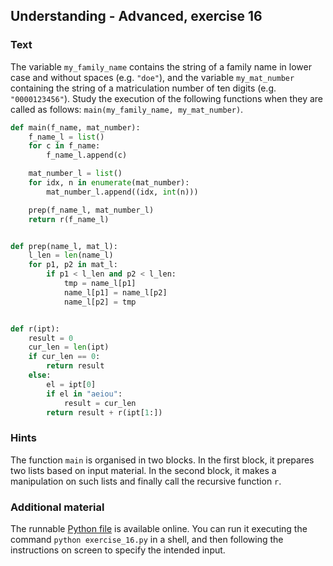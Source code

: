 ## Understanding - Advanced, exercise 16

### Text
The variable `my_family_name` contains the string of a family name in lower case and without spaces (e.g. `"doe"`), and the variable `my_mat_number` containing the string of a matriculation number of ten digits (e.g. `"0000123456"`). Study the execution of the following functions when they are called as follows: `main(my_family_name, my_mat_number)`.

```python
def main(f_name, mat_number):
    f_name_l = list()
    for c in f_name:
        f_name_l.append(c)

    mat_number_l = list()
    for idx, n in enumerate(mat_number):
        mat_number_l.append((idx, int(n)))

    prep(f_name_l, mat_number_l)
    return r(f_name_l)


def prep(name_l, mat_l):
    l_len = len(name_l)
    for p1, p2 in mat_l:
        if p1 < l_len and p2 < l_len:
            tmp = name_l[p1]
            name_l[p1] = name_l[p2]
            name_l[p2] = tmp


def r(ipt):
    result = 0
    cur_len = len(ipt)
    if cur_len == 0:
        return result
    else:
        el = ipt[0]
        if el in "aeiou":
            result = cur_len
        return result + r(ipt[1:])
```

### Hints
The function `main` is organised in two blocks. In the first block, it prepares two lists based on input material. In the second block, it makes a manipulation on such lists and finally call the recursive function `r`.

### Additional material
The runnable [Python file](exercise_16.py) is available online. You can run it executing the command `python exercise_16.py` in a shell, and then following the instructions on screen to specify the intended input.
